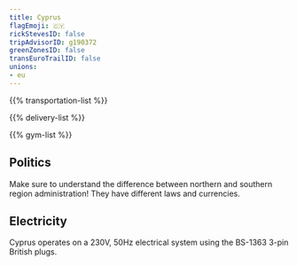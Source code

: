 ```yaml
---
title: Cyprus
flagEmoji: 🇨🇾
rickStevesID: false
tripAdvisorID: g190372
greenZonesID: false
transEuroTrailID: false
unions:
- eu
---
```


{{% transportation-list %}}

{{% delivery-list %}}

{{% gym-list %}}

## Politics

Make sure to understand the difference between northern and southern region administration! They have different laws and currencies.

## Electricity

Cyprus operates on a 230V, 50Hz electrical system using the BS-1363 3-pin British plugs.
